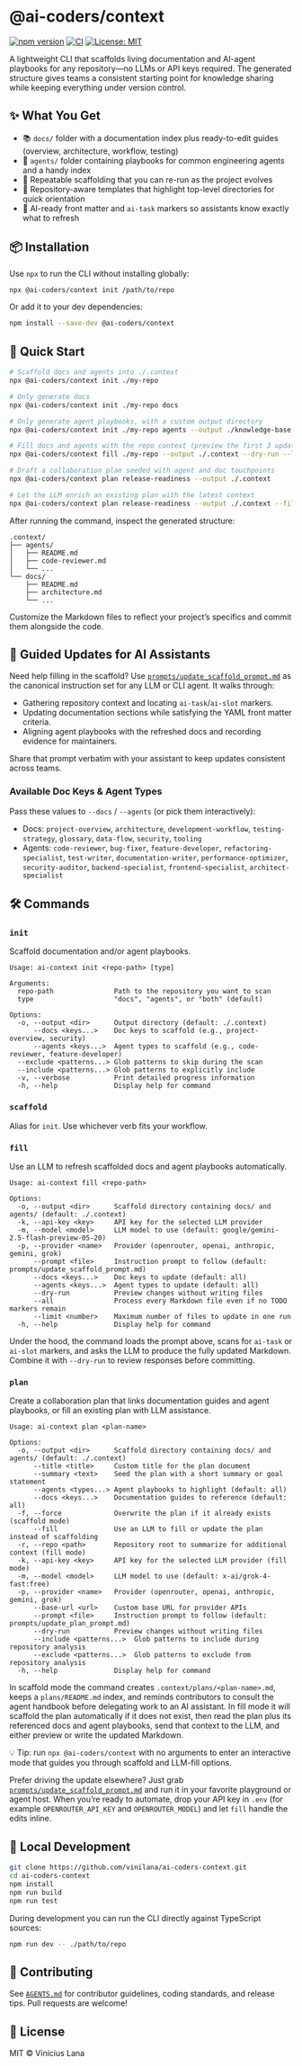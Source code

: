 # @ai-coders/context

[![npm version](https://badge.fury.io/js/@ai-coders%2Fcontext.svg)](https://www.npmjs.com/package/@ai-coders/context)
[![CI](https://github.com/vinilana/ai-coders-context/actions/workflows/ci.yml/badge.svg)](https://github.com/vinilana/ai-coders-context/actions/workflows/ci.yml)
[![License: MIT](https://img.shields.io/badge/License-MIT-yellow.svg)](https://opensource.org/licenses/MIT)

A lightweight CLI that scaffolds living documentation and AI-agent playbooks for any repository—no LLMs or API keys required. The generated structure gives teams a consistent starting point for knowledge sharing while keeping everything under version control.

## ✨ What You Get

- 📚 `docs/` folder with a documentation index plus ready-to-edit guides (overview, architecture, workflow, testing)
- 🤖 `agents/` folder containing playbooks for common engineering agents and a handy index
- 🔁 Repeatable scaffolding that you can re-run as the project evolves
- 🧭 Repository-aware templates that highlight top-level directories for quick orientation
- 🧠 AI-ready front matter and `ai-task` markers so assistants know exactly what to refresh

## 📦 Installation

Use `npx` to run the CLI without installing globally:

```bash
npx @ai-coders/context init /path/to/repo
```

Or add it to your dev dependencies:

```bash
npm install --save-dev @ai-coders/context
```

## 🚀 Quick Start

```bash
# Scaffold docs and agents into ./.context
npx @ai-coders/context init ./my-repo

# Only generate docs
npx @ai-coders/context init ./my-repo docs

# Only generate agent playbooks, with a custom output directory
npx @ai-coders/context init ./my-repo agents --output ./knowledge-base

# Fill docs and agents with the repo context (preview the first 3 updates)
npx @ai-coders/context fill ./my-repo --output ./.context --dry-run --limit 3

# Draft a collaboration plan seeded with agent and doc touchpoints
npx @ai-coders/context plan release-readiness --output ./.context

# Let the LLM enrich an existing plan with the latest context
npx @ai-coders/context plan release-readiness --output ./.context --fill --dry-run
```

After running the command, inspect the generated structure:

```
.context/
├── agents/
│   ├── README.md
│   ├── code-reviewer.md
│   └── ...
└── docs/
    ├── README.md
    ├── architecture.md
    └── ...
```

Customize the Markdown files to reflect your project’s specifics and commit them alongside the code.

## 🧠 Guided Updates for AI Assistants

Need help filling in the scaffold? Use [`prompts/update_scaffold_prompt.md`](./prompts/update_scaffold_prompt.md) as the canonical instruction set for any LLM or CLI agent. It walks through:

- Gathering repository context and locating `ai-task`/`ai-slot` markers.
- Updating documentation sections while satisfying the YAML front matter criteria.
- Aligning agent playbooks with the refreshed docs and recording evidence for maintainers.

Share that prompt verbatim with your assistant to keep updates consistent across teams.

### Available Doc Keys & Agent Types

Pass these values to `--docs` / `--agents` (or pick them interactively):

- Docs: `project-overview`, `architecture`, `development-workflow`, `testing-strategy`, `glossary`, `data-flow`, `security`, `tooling`
- Agents: `code-reviewer`, `bug-fixer`, `feature-developer`, `refactoring-specialist`, `test-writer`, `documentation-writer`, `performance-optimizer`, `security-auditor`, `backend-specialist`, `frontend-specialist`, `architect-specialist`

## 🛠 Commands

### `init`
Scaffold documentation and/or agent playbooks.

```
Usage: ai-context init <repo-path> [type]

Arguments:
  repo-path               Path to the repository you want to scan
  type                    "docs", "agents", or "both" (default)

Options:
  -o, --output <dir>      Output directory (default: ./.context)
      --docs <keys...>    Doc keys to scaffold (e.g., project-overview, security)
      --agents <keys...>  Agent types to scaffold (e.g., code-reviewer, feature-developer)
  --exclude <patterns...> Glob patterns to skip during the scan
  --include <patterns...> Glob patterns to explicitly include
  -v, --verbose           Print detailed progress information
  -h, --help              Display help for command
```

### `scaffold`
Alias for `init`. Use whichever verb fits your workflow.

### `fill`
Use an LLM to refresh scaffolded docs and agent playbooks automatically.

```
Usage: ai-context fill <repo-path>

Options:
  -o, --output <dir>      Scaffold directory containing docs/ and agents/ (default: ./.context)
  -k, --api-key <key>     API key for the selected LLM provider
  -m, --model <model>     LLM model to use (default: google/gemini-2.5-flash-preview-05-20)
  -p, --provider <name>   Provider (openrouter, openai, anthropic, gemini, grok)
      --prompt <file>     Instruction prompt to follow (default: prompts/update_scaffold_prompt.md)
      --docs <keys...>    Doc keys to update (default: all)
      --agents <keys...>  Agent types to update (default: all)
      --dry-run           Preview changes without writing files
      --all               Process every Markdown file even if no TODO markers remain
      --limit <number>    Maximum number of files to update in one run
  -h, --help              Display help for command
```

Under the hood, the command loads the prompt above, scans for `ai-task` or `ai-slot` markers, and asks the LLM to produce the fully updated Markdown. Combine it with `--dry-run` to review responses before committing.

### `plan`
Create a collaboration plan that links documentation guides and agent playbooks, or fill an existing plan with LLM assistance.

```
Usage: ai-context plan <plan-name>

Options:
  -o, --output <dir>      Scaffold directory containing docs/ and agents/ (default: ./.context)
      --title <title>     Custom title for the plan document
      --summary <text>    Seed the plan with a short summary or goal statement
      --agents <types...> Agent playbooks to highlight (default: all)
      --docs <keys...>    Documentation guides to reference (default: all)
  -f, --force             Overwrite the plan if it already exists (scaffold mode)
      --fill              Use an LLM to fill or update the plan instead of scaffolding
  -r, --repo <path>       Repository root to summarize for additional context (fill mode)
  -k, --api-key <key>     API key for the selected LLM provider (fill mode)
  -m, --model <model>     LLM model to use (default: x-ai/grok-4-fast:free)
  -p, --provider <name>   Provider (openrouter, openai, anthropic, gemini, grok)
      --base-url <url>    Custom base URL for provider APIs
      --prompt <file>     Instruction prompt to follow (default: prompts/update_plan_prompt.md)
      --dry-run           Preview changes without writing files
      --include <patterns...>  Glob patterns to include during repository analysis
      --exclude <patterns...>  Glob patterns to exclude from repository analysis
  -h, --help              Display help for command
```

In scaffold mode the command creates `.context/plans/<plan-name>.md`, keeps a `plans/README.md` index, and reminds contributors to consult the agent handbook before delegating work to an AI assistant. In fill mode it will scaffold the plan automatically if it does not exist, then read the plan plus its referenced docs and agent playbooks, send that context to the LLM, and either preview or write the updated Markdown.

💡 Tip: run `npx @ai-coders/context` with no arguments to enter an interactive mode that guides you through scaffold and LLM-fill options.

Prefer driving the update elsewhere? Just grab [`prompts/update_scaffold_prompt.md`](./prompts/update_scaffold_prompt.md) and run it in your favorite playground or agent host. When you’re ready to automate, drop your API key in `.env` (for example `OPENROUTER_API_KEY` and `OPENROUTER_MODEL`) and let `fill` handle the edits inline.

## 🧰 Local Development

```bash
git clone https://github.com/vinilana/ai-coders-context.git
cd ai-coders-context
npm install
npm run build
npm run test
```

During development you can run the CLI directly against TypeScript sources:

```bash
npm run dev -- ./path/to/repo
```

## 🤝 Contributing

See [`AGENTS.md`](./AGENTS.md) for contributor guidelines, coding standards, and release tips. Pull requests are welcome!

## 📄 License

MIT © Vinícius Lana
